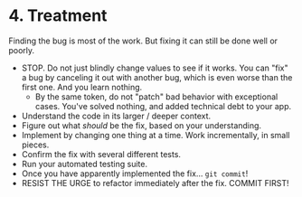 # 4. Treatment

Finding the bug is most of the work. But fixing it can still be done well or poorly.

* STOP. Do not just blindly change values to see if it works. You can "fix" a bug by canceling it out with another bug, which is even worse than the first one. And you learn nothing.
  * By the same token, do not "patch" bad behavior with exceptional cases. You've solved nothing, and added technical debt to your app.
* Understand the code in its larger / deeper context.
* Figure out what *should* be the fix, based on your understanding.
* Implement by changing one thing at a time. Work incrementally, in small pieces.
* Confirm the fix with several different tests.
* Run your automated testing suite.
* Once you have apparently implemented the fix… `git commit`!
* RESIST THE URGE to refactor immediately after the fix. COMMIT FIRST!
